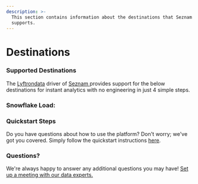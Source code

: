 ```yaml
---
description: >-
  This section contains information about the destinations that Seznam 
  supports.
---
```


# Destinations

### Supported Destinations

The [Lyftrondata](https://www.lyftrondata.com/) driver of [Seznam ](../seznam-/None/)provides support for the below destinations for instant analytics with no engineering in just 4 simple steps.

### Snowflake Load:

### Quickstart Steps

Do you have questions about how to use the platform? Don't worry; we've got you covered. Simply follow the quickstart instructions [here](./).

### Questions? <a href="#questions" id="questions"></a>

We're always happy to answer any additional questions you may have! [Set up a meeting with our data experts.](https://www.lyftrondata.com/book-a-meeting/)
